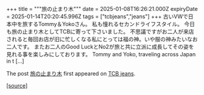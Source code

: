 +++
title = """旅の止まり木"""
date = 2025-01-08T16:26:21.000Z
expiryDate = 2025-01-14T20:20:45.996Z
tags = ["tcbjeans","jeans"]
+++
古いVWで日本中を旅するTommy＆Yokoさん。 私も憧れるセカンドライフスタイル。 今日も旅の止まり木としてTCBに寄って下さいました。 不思議ですがお二人が来店されると毎回お店が旧に忙しくなる私にとっては福の神。いや服の神みたいなお二人です。 またお二人のGood LuckとNo2が旅と共に立派に成長してその姿を見れる事を楽しみにしております。 Tommy and Yoko, traveling across Japan in t \[…\]

The post [旅の止まり木](http://tcbjeans.com/2025/01/09/50693) first appeared on [TCB jeans](http://tcbjeans.com).

[[source]](http://tcbjeans.com/2025/01/09/50693)

